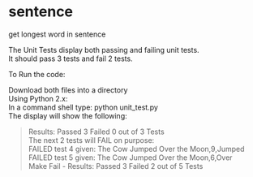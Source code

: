 # sentence
get longest word in sentence

The Unit Tests display both passing and failing unit tests.  
It should pass 3 tests and fail 2 tests.  

To Run the code:  

Download both files into a directory  
Using Python 2.x:  
In a command shell type: python unit_test.py  
The display will show the following:  

> Results: Passed 3 Failed 0 out of 3 Tests  
> The next 2 tests will FAIL on purpose:  
> FAILED test 4 given: The Cow Jumped Over the Moon,9,Jumped  
> FAILED test 5 given: The Cow Jumped Over the Moon,6,Over  
> Make Fail - Results: Passed 3 Failed 2 out of 5 Tests  
